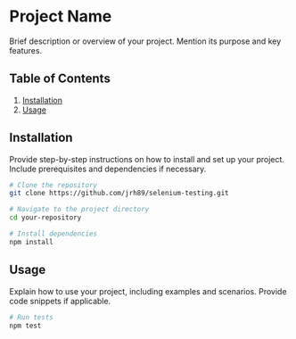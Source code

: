# Project Name

Brief description or overview of your project. Mention its purpose and key features.

## Table of Contents

1. [Installation](#installation)
2. [Usage](#usage)

## Installation

Provide step-by-step instructions on how to install and set up your project. Include prerequisites and dependencies if necessary.

```bash
# Clone the repository
git clone https://github.com/jrh89/selenium-testing.git

# Navigate to the project directory
cd your-repository

# Install dependencies
npm install
```

## Usage

Explain how to use your project, including examples and scenarios. Provide code snippets if applicable.

```bash
# Run tests
npm test
```
